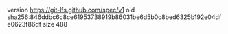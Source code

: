version https://git-lfs.github.com/spec/v1
oid sha256:846ddbc6c8ce61953738919b86031be6d5b0c8bed6325b192e04dfe0623f86df
size 488
